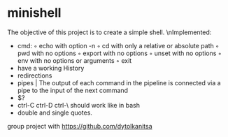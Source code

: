 # minishell

The objective of this project is to create a simple shell.
\nImplemented:
- cmd:
  ◦ echo with option -n
  ◦ cd with only a relative or absolute path
  ◦ pwd with no options
  ◦ export with no options
  ◦ unset with no options
  ◦ env with no options or arguments
  ◦ exit
- have a working History
- redirections
- pipes | The output of each command in the pipeline is connected via a pipe to the input of the next command
- $?
- ctrl-C ctrl-D ctrl-\ should work like in bash
- double and single quotes.

group project with https://github.com/dytolkanitsa
